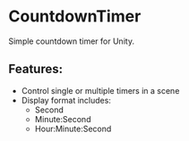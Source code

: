 # CountdownTimer
Simple countdown timer for Unity.

## Features:
- Control single or multiple timers in a scene
- Display format includes:
  - Second
  - Minute:Second
  - Hour:Minute:Second

